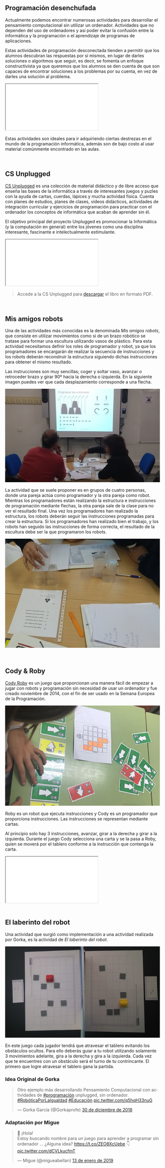 ## Programación desenchufada

Actualmente podemos encontrar numerosas actividades para desarrollar el pensamiento computacional sin utilizar un ordenador. Actividades que no dependen del uso de ordenadores y así poder evitar la confusión entre la informática y la programación o el aprendizaje de programas de aplicaciones.

Estas actividades de programación desconectada tienden a permitir que los alumnos descubran las respuestas por sí mismos, en lugar de darles soluciones o algoritmos que seguir, es decir, se fomenta un enfoque constructivista ya que queremos que los alumnos se den cuenta de que son capaces de encontrar soluciones a los problemas por su cuenta, en vez de darles una solución al problema.

<div class="iframe">
  <iframe src="//www.youtube.com/embed/l7FwWt16IY4" allowfullscreen></iframe>
</div>

Estas actividades son ideales para ir adquiriendo ciertas destrezas en el mundo de la programación informática, además son de bajo costo al usar material comúnmente encontrado en las aulas.



<br />



## CS Unplugged

<a target="_blank" href="https://csunplugged.org/es/">CS Unplugged</a> es una colección de material didáctico y de libre acceso que enseña las bases de la informática a través de interesantes juegos y puzles con la ayuda de cartas, cuerdas, lápices y mucha actividad física. Cuenta con planes de estudios, planes de clases, vídeos didácticos, actividades de integración curricular y ejercicios de programación para practicar con el ordenador los conceptos de informática que acaban de aprender sin él. 

El objetivo principal del proyecto Unplugged es promocionar la Informática (y la computación en general) entre los jóvenes como una disciplina interesante, fascinante e intelectualmente estimulante. 

<div class="iframe">
  <iframe src="//www.youtube.com/embed/KOYy4kyLEHs" allowfullscreen></iframe>
</div>

> Accede a la CS Unplugged para <a target="_blank" href="https://classic.csunplugged.org/books/">descargar</a> el libro en formato PDF.



<br />



## Mis amigos robots

Una de las actividades más conocidas es la denominada *Mis amigos robots*, que consiste en utilizar movimientos como si de un brazo robótico se tratase para formar una escultura utilizando vasos de plástico. Para esta actividad necesitamos definir los roles de programador y robot, ya que los programadores se encargarán de realizar la secuencia de instrucciones y los robots deberán reconstruir la estructura siguiendo dichas instrucciones para obtener el mismo resultado.

Las instrucciones son muy sencillas; coger y soltar vaso, avanzar o retroceder brazo y girar 90º hacia la derecha o izquierda. En la siguiente imagen puedes ver que cada desplazamiento corresponde a una flecha.

![](img/vasos-programadores.jpg "Equipo programadores")

La actividad que se suele proponer es en grupos de cuatro personas, donde una pareja actúa como programador y la otra pareja como robot. Mientras los programadores están realizando la estructura e instrucciones de programación mediante flechas, la otra pareja sale de la clase para no ver el resultado final. Una vez los programadores han realizado la estructura, los robots deberán seguir las instrucciones programadas para crear la estructura. Si los programadores han realizado bien el trabajo, y los robots han seguido las instrucciones de forma correcta, el resultado de la escultura debe ser la que programaron los robots.

![](img/vasos-robots.jpg "Equipo robots")



<br />



## Cody & Roby

<a target="_blank" href="http://codeweek.it/cody-roby-en/">Cody Roby</a> es un juego que proporcionan una manera fácil de empezar a jugar con robots y programación sin necesidad de usar un ordenador y fue creado noviembre de 2014, con el fin de ser usado en la Semana Europea de la Programación.

![](img/codyroby.jpg "Cody & Roby")

Roby es un robot que ejecuta instrucciones y Cody es un programador que proporciona instrucciones. Las instrucciones se representan mediante cartas. 

Al principio solo hay 3 instrucciones, avanzar, girar a la derecha y girar a la izquierda. Durante el juego Cody selecciona una carta y se la pasa a Roby, quien se moverá por el tablero conforme a la instrucción que contenga la carta.

<div class="iframe">
  <iframe src="//www.youtube.com/embed/JiGjrOwOz6Y" allowfullscreen></iframe>
</div>



<br />


## El laberinto del robot

Una actividad que surgió como implementación a una actividad realizada por Gorka, es la actividad de *El laberinto del robot*.

![](img/laberinto.jpg "Laberinto por Gorka y Migue")

En este juego cada jugador tendrá que atravesar el tablero evitando los obstáculos ocultos. Para ello deberás guiar a tu robot utilizando solamente 3 movimientos adelante, gira a la derecha y gira a la izquierda. Cada vez que te encuentres con un obstáculo será el turno de tu contrincante. El primero que logre atravesar el tablero gana la partida.

### Idea Original de Gorka

<blockquote class="twitter-tweet" data-lang="es"><p lang="es" dir="ltr">Otro ejemplo más desarrollando Pensamiento Computacional con actividades de <a href="https://twitter.com/hashtag/programaci%C3%B3n?src=hash&amp;ref_src=twsrc%5Etfw">#programación</a> unplugged, sin ordenador. <a href="https://twitter.com/hashtag/Rob%C3%B3ticaPorLaIgualdad?src=hash&amp;ref_src=twsrc%5Etfw">#RobóticaPorLaIgualdad</a> <a href="https://twitter.com/hashtag/Educaci%C3%B3n?src=hash&amp;ref_src=twsrc%5Etfw">#Educación</a> <a href="https://t.co/q5hqH33nuG">pic.twitter.com/q5hqH33nuG</a></p>&mdash; Gorka García (@Gorkaprofe) <a href="https://twitter.com/Gorkaprofe/status/1079352225430978562?ref_src=twsrc%5Etfw">30 de diciembre de 2018</a></blockquote>
<script async src="https://platform.twitter.com/widgets.js" charset="utf-8"></script>

### Adaptación por Migue

<blockquote class="twitter-tweet" data-lang="es"><p lang="es" dir="ltr">👋 ¡Hola!<br>Estoy buscando nombre para un juego para aprender a programar sin ordenador ... ¿Alguna idea? <a href="https://t.co/ZEO8XcUebe">https://t.co/ZEO8XcUebe</a> 👇 <a href="https://t.co/dCVLkucfmT">pic.twitter.com/dCVLkucfmT</a></p>&mdash; Migue (@migueabellan) <a href="https://twitter.com/migueabellan/status/1084519211404279809?ref_src=twsrc%5Etfw">13 de enero de 2019</a></blockquote>
<script async src="https://platform.twitter.com/widgets.js" charset="utf-8"></script>
